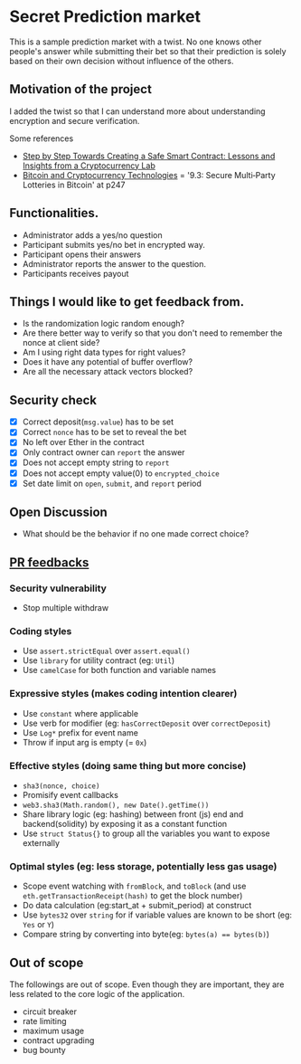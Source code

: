 # Secret Prediction market

This is a sample prediction market with a twist.
No one knows other people's answer while submitting their bet so that their prediction is solely based on their own decision without influence of the others.

## Motivation of the project

I added the twist so that I can understand more about understanding encryption and secure verification.

Some references

- [Step by Step Towards Creating a Safe Smart
Contract: Lessons and Insights from a
Cryptocurrency Lab](http://fc16.ifca.ai/bitcoin/papers/DAKMS16.pdf)
- [Bitcoin and Cryptocurrency Technologies](https://d28rh4a8wq0iu5.cloudfront.net/bitcointech/readings/princeton_bitcoin_book.pdf) = '9.3: Secure Multi‐Party Lotteries in Bitcoin' at p247

## Functionalities.

- Administrator adds a yes/no question
- Participant submits yes/no bet in encrypted way.
- Participant opens their answers
- Administrator reports the answer to the question.
- Participants receives payout

## Things I would like to get feedback from.

- Is the randomization logic random enough?
- Are there better way to verify so that you don't need to remember the nonce at client side?
- Am I using right data types for right values?
- Does it have any potential of buffer overflow?
- Are all the necessary attack vectors blocked?

## Security check

- [x] Correct deposit(`msg.value`) has to be set
- [x] Correct `nonce` has to be set to reveal the bet
- [x] No left over Ether in the contract
- [x] Only contract owner can `report` the answer
- [x] Does not accept empty string to `report`
- [x] Does not accept empty value(0) to `encrypted_choice`
- [x] Set date limit on `open`, `submit`, and `report` period

## Open Discussion

- What should be the behavior if no one made correct choice?

## [PR feedbacks]()

### Security vulnerability

- Stop multiple withdraw

### Coding styles

- Use `assert.strictEqual` over `assert.equal()`
- Use `library` for utility contract (eg: `Util`)
- Use `camelCase` for both function and variable names

### Expressive styles (makes coding intention clearer)

- Use `constant` where applicable
- Use verb for modifier (eg:  `hasCorrectDeposit` over `correctDeposit`)
- Use `Log*` prefix for event name
- Throw if input arg is empty (= `0x`)

### Effective styles (doing same thing but more concise)

- `sha3(nonce, choice)`
- Promisify event callbacks
- `web3.sha3(Math.random(), new Date().getTime())`
- Share library logic (eg: hashing) between front (js) end and backend(solidity) by exposing it as a constant function
- Use `struct Status{}` to group all the variables you want to expose externally

### Optimal styles (eg: less storage, potentially less gas usage)

- Scope event watching with `fromBlock`, and `toBlock` (and use `eth.getTransactionReceipt(hash)` to get the block number)
- Do data calculation (eg:start_at + submit_period) at construct
- Use `bytes32` over `string` for if variable values are known to be short (eg: `Yes` or `Y`)
- Compare string by converting into byte(eg: `bytes(a) == bytes(b)`)

## Out of scope

The followings are out of scope. Even though they are important, they are less related to the core logic of the application.

- circuit breaker
- rate limiting
- maximum usage
- contract upgrading
- bug bounty

